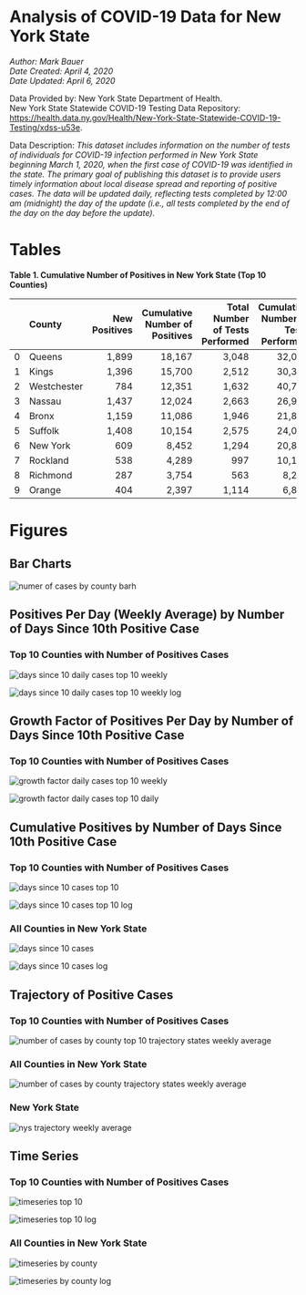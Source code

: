 # Analysis of COVID-19 Data for New York State

*Author: Mark Bauer*  
*Date Created: April 4, 2020*  
*Date Updated: April 6, 2020*

Data Provided by: New York State Department of Health.  
New York State Statewide COVID-19 Testing Data Repository:  
https://health.data.ny.gov/Health/New-York-State-Statewide-COVID-19-Testing/xdss-u53e.     


Data Description: *This dataset includes information on the number of tests of individuals for COVID-19 infection performed in New York State beginning March 1, 2020, when the first case of COVID-19 was identified in the state. The primary goal of publishing this dataset is to provide users timely information about local disease spread and reporting of positive cases. The data will be updated daily, reflecting tests completed by 12:00 am (midnight) the day of the update (i.e., all tests completed by the end of the day on the day before the update).*


# Tables

**Table 1. Cumulative Number of Positives in New York State (Top 10 Counties)**

|| County| New Positives| Cumulative Number of Positives|Total Number of Tests Performed| Cumulative Number of Tests Performed|
|---:|:------------|----------------:|---------------------------------:|----------------------------------:|----------------:|
|  0 | Queens      | 1,899           | 18,167                           | 3,048                             | 32,000                                 |
|  1 | Kings       | 1,396           | 15,700                           | 2,512                             | 30,372                                 |
|  2 | Westchester | 784             | 12,351                           | 1,632                             | 40,713                                 |
|  3 | Nassau      | 1,437           | 12,024                           | 2,663                             | 26,971                                 |
|  4 | Bronx       | 1,159           | 11,086                           | 1,946                             | 21,857                                 |
|  5 | Suffolk     | 1,408           | 10,154                           | 2,575                             | 24,028                                 |
|  6 | New York    | 609             | 8,452                            | 1,294                             | 20,893                                 |
|  7 | Rockland    | 538             | 4,289                            | 997                               | 10,108                                 |
|  8 | Richmond    | 287             | 3,754                            | 563                               | 8,282                                  |
|  9 | Orange      | 404             | 2,397                            | 1,114                             | 6,866  


# Figures


## Bar Charts

![numer of cases by county  barh](figures/cases-by-county-barh.png)  


##  Positives Per Day (Weekly Average) by Number of Days Since 10th Positive Case
### Top 10 Counties with Number of Positives Cases

![days since 10 daily cases top 10 weekly](figures/10-cases-timeseries-by-county-top-10-weekly.png)

![days since 10 daily cases top 10 weekly log](figures/10-cases-timeseries-by-county-top-10-weekly-log.png) 


##  Growth Factor of Positives Per Day by Number of Days Since 10th Positive Case
### Top 10 Counties with Number of Positives Cases

![growth factor daily cases top 10 weekly](figures/growth-factor-by-county-top-10-weekly.png)

![growth factor daily cases top 10 daily](figures/growth-factor-by-county-top-10.png)

##  Cumulative Positives by Number of Days Since 10th Positive Case
### Top 10 Counties with Number of Positives Cases
![days since 10 cases top 10](figures/10-cases-timeseries-by-county-top-10.png)

![days since 10 cases top 10 log](figures/10-cases-timeseries-by-county-top-10-log.png)

### All Counties in New York State
![days since 10 cases](figures/10-cases-timeseries-by-county.png)

![days since 10 cases log](figures/10-cases-timeseries-by-county-log.png)  


## Trajectory of Positive Cases
### Top 10 Counties with Number of Positives Cases
![number of cases by county top 10 trajectory states weekly average](figures/trajectory-nys-county-top-ten-log-log.png)

### All Counties in New York State
![number of cases by county trajectory states weekly average](figures/trajectory-nys-county-log-log-scatter.png)

### New York State
![nys trajectory weekly average](figures/trajectory-nys-log-log.png)  


## Time Series
### Top 10 Counties with Number of Positives Cases
![timeseries top 10](figures/timeseries-by-county-top-10.png)

![timeseries top 10 log](figures/timeseries-by-county-top-10-log.png)

### All Counties in New York State
![timeseries by county](figures/timeseries-by-county.png)

![timeseries by county log](figures/timeseries-by-county-log.png)








